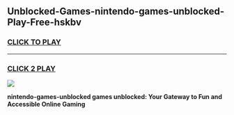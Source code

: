 
## Unblocked-Games-nintendo-games-unblocked-Play-Free-hskbv
<h3>
<a href="https://premium76.site?title=nintendo-games-unblocked&ref=10A">CLICK TO PLAY</a></h3>
<hr>

<h3>
<a href="https://premium76.site?title=nintendo-games-unblocked&ref=10A">CLICK 2 PLAY</a>
  
</h3>

<a href="https://premium76.site?title=nintendo-games-unblocked&ref=10A"><img src="https://clearcache.store/games.png"></a>


**nintendo-games-unblocked games unblocked: Your Gateway to Fun and Accessible Online Gaming**

